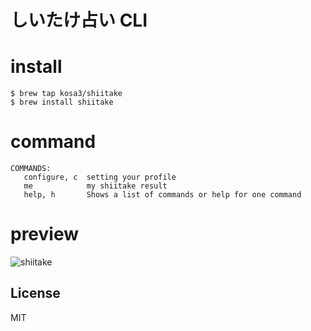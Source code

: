# しいたけ占い CLI

# install

```
$ brew tap kosa3/shiitake
$ brew install shiitake
```

# command

```
COMMANDS:
   configure, c  setting your profile
   me            my shiitake result
   help, h       Shows a list of commands or help for one command
```

# preview

![shiitake](https://user-images.githubusercontent.com/19683276/83967587-f80cc480-a8fd-11ea-8f13-b7ffda8c85c1.gif)

## License
MIT
